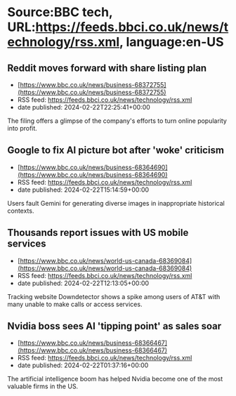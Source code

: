 # Source:BBC tech, URL:https://feeds.bbci.co.uk/news/technology/rss.xml, language:en-US

## Reddit moves forward with share listing plan
 - [https://www.bbc.co.uk/news/business-68372755](https://www.bbc.co.uk/news/business-68372755)
 - RSS feed: https://feeds.bbci.co.uk/news/technology/rss.xml
 - date published: 2024-02-22T22:25:41+00:00

The filing offers a glimpse of the company's efforts to turn online popularity into profit.

## Google to fix AI picture bot after 'woke' criticism
 - [https://www.bbc.co.uk/news/business-68364690](https://www.bbc.co.uk/news/business-68364690)
 - RSS feed: https://feeds.bbci.co.uk/news/technology/rss.xml
 - date published: 2024-02-22T15:14:59+00:00

Users fault Gemini for generating diverse images in inappropriate historical contexts.

## Thousands report issues with US mobile services
 - [https://www.bbc.co.uk/news/world-us-canada-68369084](https://www.bbc.co.uk/news/world-us-canada-68369084)
 - RSS feed: https://feeds.bbci.co.uk/news/technology/rss.xml
 - date published: 2024-02-22T12:13:05+00:00

Tracking website Downdetector shows a spike among users of AT&amp;T with many unable to make calls or access services.

## Nvidia boss sees AI 'tipping point' as sales soar
 - [https://www.bbc.co.uk/news/business-68366467](https://www.bbc.co.uk/news/business-68366467)
 - RSS feed: https://feeds.bbci.co.uk/news/technology/rss.xml
 - date published: 2024-02-22T01:37:16+00:00

The artificial intelligence boom has helped Nvidia become one of the most valuable firms in the US.

